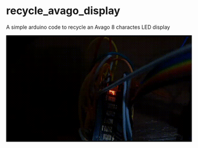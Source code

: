 # recycle_avago_display

A simple arduino code to recycle an Avago 8 charactes LED display 

![DISPLAY TEST](https://github.com/mdrodrigo/recycle_avago_display/blob/main/display.gif)
